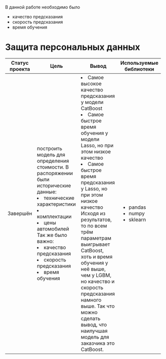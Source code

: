 В данной работе необходимо было 

* качество предсказания
* скорость предсказания
* время обучения

# Защита персональных данных

Статус проекта | Цель | Вывод | Используемые библиотеки
------------- |---------------- | ---------------- | -----------------------
Завершён | построить модель для определения стоимости. В распоряжении были исторические данные: <li>технические характеристики</li><li>комплектации</li><li>цены автомобилей</li> Так же было важно: </li><li>качество предсказания</li><li>скорость предсказания</li><li>время обучения</li> | <li>Самое высокое качество предсказания у модели CatBoost</li><li>Самое быстрое время обучения у модели Lasso, но при этом низкое качество</li><li>Самое быстрое время предсказания у Lasso, но при этом низкое качество</li>  Исходя из результатов, то по всем трём параметрам выигрывает CatBoost, хоть и время обучения у неё выше, чем у LGBM, но качество и скорость предсказания намного выше. Так что можно сделать вывод, что наилучшая модель для заказчика это CatBoost. | <ul><li>pandas</li><li>numpy</li><li>sklearn</li>
  
  




